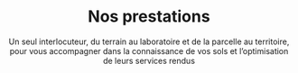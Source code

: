 ---
title: "Nos prestations"
subtitle: "Un seul interlocuteur, du terrain au laboratoire et de la parcelle au territoire, pour vous accompagner dans la connaissance de vos sols et l’optimisation de leurs services rendus"
---